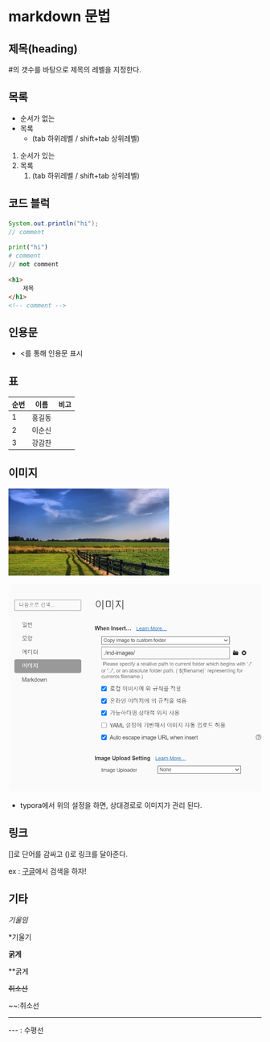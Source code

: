 # markdown 문법

## 제목(heading)

#의 갯수를 바탕으로 제목의 레벨을 지정한다.

## 목록

* 순서가 없는
* 목록 
  * (tab 하위레벨 / shift+tab 상위레벨)

1. 순서가 있는
2. 목록
   1. (tab 하위레벨 / shift+tab 상위레벨)

## 코드 블럭

```java
System.out.println("hi");
// comment
```

```python
print("hi")
# comment
// not comment
```

```html
<h1>
    제목
</h1>
<!-- comment -->
```



## 인용문

* <를 통해 인용문 표시



## 표

| 순번 | 이름   | 비고 |
| ---- | ------ | ---- |
| 1    | 홍길동 |      |
| 2    | 이순신 |      |
| 3    | 강감찬 |      |

## 이미지



![사진](md-images/%EC%82%AC%EC%A7%84.jpg)



![1](md-images/1.PNG)

* typora에서 위의 설정을 하면, 상대경로로 이미지가 관리 된다.

## 링크

[]로 단어를 감싸고 ()로 링크를 달아준다.

ex : [구글](https://google.com)에서 검색을 하자!

## 기타

*기울임*

*기울기

**굵게**

**굵게

~~취소선~~

~~:취소선

---

--- : 수평선